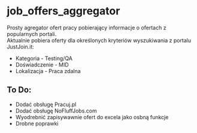  # job_offers_aggregator  
 Prosty agregator ofert pracy pobierający informacje o ofertach z popularnych portali.  
 Aktualnie pobiera oferty dla określonych kryteriów wyszukiwania z portalu JustJoin.it:  
 - Kategoria - Testing/QA
 - Doświadczenie - MID
 - Lokalizacja - Praca zdalna

## To Do:
- Dodać obsługę Pracuj.pl
- Dodać obsługę NoFluffJobs.com
- Wyodrebnić zapisywawnie ofert do excela jako osbną funkcje
- Drobne poprawki
 

